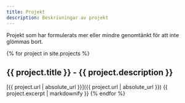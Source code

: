 ```yaml
---
title: Projekt
description: Beskrivningar av projekt
---
```


Projekt som har formulerats mer eller mindre genomtänkt för att inte glömmas bort.

{% for project in site.projects %}
## {{ project.title }} - {{ project.description }}
[{{ project.url | absolute_url }}]({{ project.url | absolute_url }})
{{ project.excerpt | markdownify }}
{% endfor %}

